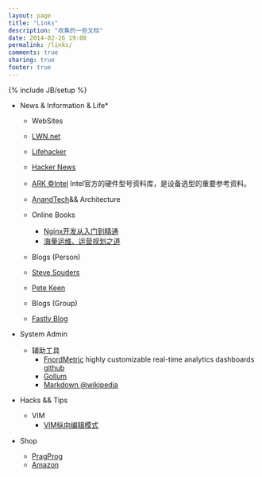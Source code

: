 ```yaml
---
layout: page
title: "Links"
description: "收集的一些文档"
date: 2014-02-26 19:00
permalink: /links/
comments: true
sharing: true
footer: true
---
```

{% include JB/setup %}

*    News & Information & Life*
     *    WebSites
        *    [LWN.net](https://lwn.net)
        *    [Lifehacker](http://lifehacker.com)
        *    [Hacker News](http://news.ycombinator.com)
        *    [ARK &copy;Intel](http://ark.intel.com)
             Intel官方的硬件型号资料库，是设备选型的重要参考资料。
        *    [AnandTech](http://www.anandtech.com)&& Architecture

     *  Online Books
        *    [Nginx开发从入门到精通](http://tengine.taobao.org/book/index.html)
        *    [海量运维、运营规划之道](http://www.itkoala.com)

     *    Blogs (Person)
        *    [Steve Souders](http://stevesouders.com)
        *    [Pete Keen](https://www.petekeen.net)

     *    Blogs (Group)
        *    [Fastly Blog](http://www.fastly.com/blog)

*    System Admin

     *    辅助工具
          *    [FnordMetric](http://fnordmetric.io)
               highly customizable real-time analytics dashboards [github](https://github.com/paulasmuth/fnordmetric)
          *    [Gollum](https://github.com/github/gollum)
          *    [Markdown @wikipedia](http://en.wikipedia.org/wiki/Markdown)

*    Hacks && Tips
     *    VIM
          *    [VIM纵向编辑模式](http://www.ibm.com/developerworks/cn/linux/l-cn-vimcolumn/index.html)


*    Shop
     * [PragProg](http://pragprog.com)
     * [Amazon](http://www.amazon.com)
